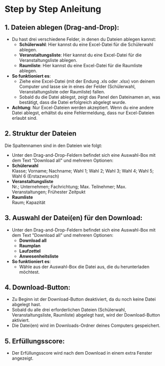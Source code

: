 # Step by Step Anleitung

## 1. Dateien ablegen (Drag-and-Drop):

- Du hast drei verschiedene Felder, in denen du Dateien ablegen kannst:
  - **Schülerwahl**: Hier kannst du eine Excel-Datei für die Schülerwahl ablegen.
  - **Veranstaltungsliste**: Hier kannst du eine Excel-Datei für die Veranstaltungsliste ablegen.
  - **Raumliste**: Hier kannst du eine Excel-Datei für die Raumliste ablegen.
- **So funktioniert es**:
    - Ziehe eine Excel-Datei (mit der Endung .xls oder .xlsx) von deinem Computer und lasse sie in eines der Felder (Schülerwahl, Veranstaltungsliste oder Raumliste) fallen.
    - Sobald du die Datei ablegst, zeigt das Panel den Dateinamen an, was bestätigt, dass die Datei erfolgreich abgelegt wurde.
- **Achtung**: Nur Excel-Dateien werden akzeptiert. Wenn du eine andere Datei ablegst, erhältst du eine Fehlermeldung, dass nur Excel-Dateien erlaubt sind.

## 2. Struktur der Dateien

Die Spaltennamen sind in den Dateien wie folgt:

- Unter den Drag-and-Drop-Feldern befindet sich eine Auswahl-Box mit dem Text "Download all" und mehreren Optionen:
- **Schülerwahl**  
Klasse; Vorname; Nachname; Wahl 1; Wahl 2; Wahl 3; Wahl 4; Wahl 5; Wahl 6 (Erstazwunsch)
- **Veranstaltungsliste**  
Nr.; Unternehmen; Fachrichtung; Max. Teilnehmer; Max. Veranstaltungen; Frühester Zeitpukt
- **Raumliste**  
Raum; Kapazität

## 3. Auswahl der Datei(en) für den Download:

- Unter den Drag-and-Drop-Feldern befindet sich eine Auswahl-Box mit dem Text "Download all" und mehreren Optionen:
    - **Download all**
    - **Raumplan**
    - **Laufzettel**
    - **Anwesenheitsliste**
- **So funktioniert es**:
  - Wähle aus der Auswahl-Box die Datei aus, die du herunterladen möchtest.

## 4. Download-Button:

- Zu Beginn ist der Download-Button deaktiviert, da du noch keine Datei abgelegt hast.
- Sobald du alle drei erforderlichen Dateien (Schülerwahl, Veranstaltungsliste, Raumliste) abgelegt hast, wird der Download-Button aktiviert.
- Die Datei(en) wird im Downloads-Ordner deines Computers gespeichert.

## 5. Erfüllungsscore:

- Der Erfüllungsscore wird nach dem Download in einem extra Fenster angezeigt.